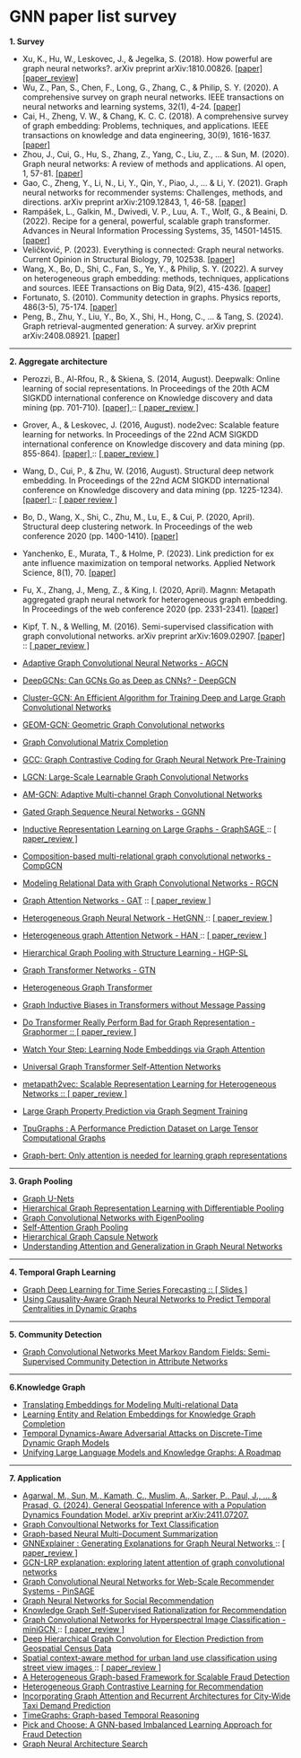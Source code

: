 # GNN paper list survey
**1. Survey**  
* Xu, K., Hu, W., Leskovec, J., & Jegelka, S. (2018). How powerful are graph neural networks?. arXiv preprint arXiv:1810.00826. <a href = "https://arxiv.org/pdf/1810.00826.pdf"> [paper] </a> <a href = 'https://www.notion.so/How-Powerful-are-Graph-Neural-Networks-GIN-5fe02410440045c78c00c71c0ac0cea8?pvs=4'> [paper_review]</a>
* Wu, Z., Pan, S., Chen, F., Long, G., Zhang, C., & Philip, S. Y. (2020). A comprehensive survey on graph neural networks. IEEE transactions on neural networks and learning systems, 32(1), 4-24. <a href = "https://arxiv.org/pdf/1901.00596.pdf?ref=https://githubhelp.com"> [paper] </a>
* Cai, H., Zheng, V. W., & Chang, K. C. C. (2018). A comprehensive survey of graph embedding: Problems, techniques, and applications. IEEE transactions on knowledge and data engineering, 30(9), 1616-1637. <a href = "https://arxiv.org/pdf/1709.07604.pdf?ref=https://githubhelp.com"> [paper] </a>
* Zhou, J., Cui, G., Hu, S., Zhang, Z., Yang, C., Liu, Z., ... & Sun, M. (2020). Graph neural networks: A review of methods and applications. AI open, 1, 57-81. <a href = "https://reader.elsevier.com/reader/sd/pii/S2666651021000012?token=16C2A9332AE81F4D54098EEE79D8535A40695603E95EDA396E895AA03C704FB54F1C28DA614FF06943FA85AEBB7F8603&originRegion=us-east-1&originCreation=20220330071910"> [paper] </a>
* Gao, C., Zheng, Y., Li, N., Li, Y., Qin, Y., Piao, J., ... & Li, Y. (2021). Graph neural networks for recommender systems: Challenges, methods, and directions. arXiv preprint arXiv:2109.12843, 1, 46-58. <a href = "https://arxiv.org/pdf/2109.12843.pdf"> [paper] </a>
* Rampášek, L., Galkin, M., Dwivedi, V. P., Luu, A. T., Wolf, G., & Beaini, D. (2022). Recipe for a general, powerful, scalable graph transformer. Advances in Neural Information Processing Systems, 35, 14501-14515. <a href = "https://arxiv.org/pdf/2205.12454.pdf"> [paper] </a>
* Veličković, P. (2023). Everything is connected: Graph neural networks. Current Opinion in Structural Biology, 79, 102538. <a href = "https://arxiv.org/pdf/2301.08210.pdf"> [paper] </a>
* Wang, X., Bo, D., Shi, C., Fan, S., Ye, Y., & Philip, S. Y. (2022). A survey on heterogeneous graph embedding: methods, techniques, applications and sources. IEEE Transactions on Big Data, 9(2), 415-436. <a href = "https://arxiv.org/pdf/2011.14867.pdf"> [paper] </a>
* Fortunato, S. (2010). Community detection in graphs. Physics reports, 486(3-5), 75-174. <a href = 'https://arxiv.org/pdf/0906.0612.pdf%EF%BC%89%E3%80%82'> [paper] </a>
* Peng, B., Zhu, Y., Liu, Y., Bo, X., Shi, H., Hong, C., ... & Tang, S. (2024). Graph retrieval-augmented generation: A survey. arXiv preprint arXiv:2408.08921. <a href = 'https://www.arxiv.org/pdf/2408.08921'> [paper] </a>
---

**2. Aggregate architecture** 

* Perozzi, B., Al-Rfou, R., & Skiena, S. (2014, August). Deepwalk: Online learning of social representations. In Proceedings of the 20th ACM SIGKDD international conference on Knowledge discovery and data mining (pp. 701-710). <a href = "https://arxiv.org/pdf/1403.6652.pdf"> [paper] </a> :: <a href = "https://melon-buffer-f27.notion.site/DeeWalk-Onlie-Learning-of-Social-Representations-eecf671ad29145c39dff869323114335"> [ paper_review ] </a>
* Grover, A., & Leskovec, J. (2016, August). node2vec: Scalable feature learning for networks. In Proceedings of the 22nd ACM SIGKDD international conference on Knowledge discovery and data mining (pp. 855-864). <a href = "https://arxiv.org/pdf/1607.00653.pdf"> [paper] </a> :: <a href = "https://melon-buffer-f27.notion.site/Node2Vec-Scalable-Feautre-Learning-for-Networks-97d414518f674c92adf8b7f2b432e717"> [ paper_review ] </a>
* Wang, D., Cui, P., & Zhu, W. (2016, August). Structural deep network embedding. In Proceedings of the 22nd ACM SIGKDD international conference on Knowledge discovery and data mining (pp. 1225-1234). <a href = "https://www.kdd.org/kdd2016/papers/files/rfp0191-wangAemb.pdf"> [paper] </a> :: <a href = "https://www.notion.so/Structural-Deep-Network-Embedding-SDNE-181c5c19b4e94eb680416e857f69c038?pvs=4"> [ paper review ] </a>
* Bo, D., Wang, X., Shi, C., Zhu, M., Lu, E., & Cui, P. (2020, April). Structural deep clustering network. In Proceedings of the web conference 2020 (pp. 1400-1410). <a href = "https://arxiv.org/pdf/2002.01633.pdf"> [paper] </a>
* Yanchenko, E., Murata, T., & Holme, P. (2023). Link prediction for ex ante influence maximization on temporal networks. Applied Network Science, 8(1), 70. <a href = "https://arxiv.org/pdf/2305.09965.pdf"> [paper] </a>
* Fu, X., Zhang, J., Meng, Z., & King, I. (2020, April). Magnn: Metapath aggregated graph neural network for heterogeneous graph embedding. In Proceedings of the web conference 2020 (pp. 2331-2341). <a href = "https://arxiv.org/pdf/2002.01680.pdf"> [paper] </a>
* Kipf, T. N., & Welling, M. (2016). Semi-supervised classification with graph convolutional networks. arXiv preprint arXiv:1609.02907. <a href = "https://arxiv.org/pdf/1609.02907.pdf"> [paper] </a> :: <a href = "https://melon-buffer-f27.notion.site/Semi-supervised-Classification-with-Graph-Convolutional-Networks-06320f5d92c04f418dcefd1fecedba68"> [ paper_review ] </a>
* <a href = "https://arxiv.org/pdf/1801.03226.pdf"> Adaptive Graph Convolutional Neural Networks - AGCN </a>
* <a href = "https://arxiv.org/pdf/1904.03751.pdf"> DeepGCNs: Can GCNs Go as Deep as CNNs? - DeepGCN </a>
* <a href = 'https://arxiv.org/pdf/1905.07953.pdf'> Cluster-GCN: An Efficient Algorithm for Training Deep and Large Graph Convolutional Networks </a>
* <a href = "https://arxiv.org/pdf/2002.05287.pdf"> GEOM-GCN: Geometric Graph Convolutional networks </a>
* <a href = "https://arxiv.org/pdf/1706.02263.pdf"> Graph Convolutional Matrix Completion </a>
* <a href = "https://arxiv.org/pdf/2006.09963.pdf"> GCC: Graph Contrastive Coding for Graph Neural Network Pre-Training </a>
* <a href = 'https://arxiv.org/pdf/1808.03965.pdf'> LGCN: Large-Scale Learnable Graph Convolutional Networks </a>
* <a href = 'http://shichuan.org/doc/86.pdf'> AM-GCN: Adaptive Multi-channel Graph Convolutional Networks </a>

* <a href = "https://arxiv.org/pdf/1511.05493.pdf"> Gated Graph Sequence Neural Networks - GGNN </a>
* <a href = "https://arxiv.org/pdf/1706.02216.pdf"> Inductive Representation Learning on Large Graphs - GraphSAGE </a> :: <a href = "https://www.notion.so/Inductive-Representation-Learning-on-Large-Graphs-GraphSAGE-905e95556aa248d68cfee086a3ecebfd?pvs=4"> [ paper_review ] </a>
* <a href = "https://arxiv.org/pdf/1911.03082.pdf?ref=https://githubhelp.com"> Composition-based multi-relational graph convolutional networks - CompGCN </a>
* <a href = "https://arxiv.org/pdf/1703.06103.pdf"> Modeling Relational Data with Graph Convolutional Networks - RGCN </a>
* <a href = "https://arxiv.org/pdf/1710.10903.pdf"> Graph Attention Networks - GAT</a> :: <a href = "https://melon-buffer-f27.notion.site/Graph-Attention-Networks-59c1ce15b51440a8b057edb2e2aa2189"> [ paper_review ] </a> 
* <a href = "https://dl.acm.org/doi/pdf/10.1145/3292500.3330961"> Heterogeneous Graph Neural Network - HetGNN </a> :: <a href = "https://melon-buffer-f27.notion.site/Heterogeneous-Graph-Neural-Network-HetGNN-1222245f13b44fb9b17f4fcc8b30782d?pvs=4"> [ paper_review ] </a>
* <a href = "https://arxiv.org/pdf/1903.07293.pdf"> Heterogeneous graph Attention Network - HAN </a> </a> :: <a href = "https://www.notion.so/Heterogeneous-Graph-Attention-Network-HAN-8b2d0aab4e9147269fa7516ce46cb34e?pvs=4"> [ paper_review ] </a>
* <a href = "https://arxiv.org/pdf/1911.05954.pdf"> Hierarchical Graph Pooling with Structure Learning - HGP-SL </a>
* <a href = "https://arxiv.org/pdf/1911.06455.pdf"> Graph Transformer Networks - GTN </a>
* <a href = "https://arxiv.org/abs/2003.01332"> Heterogeneous Graph Transformer </a>
* <a href = "https://arxiv.org/pdf/2305.17589.pdf"> Graph Inductive Biases in Transformers without Message Passing </a> 
* <a href = "https://openreview.net/pdf?id=OeWooOxFwDa"> Do Transformer Really Perform Bad for Graph Representation - Graphormer :: <a href = "https://melon-buffer-f27.notion.site/Do-Transformers-Really-Perform-Bad-for-Graph-Representation-Graphormer-c2284d3d653945aa800898c7b3fdb8b6"> [ paper_review ] </a>
* <a href = "https://arxiv.org/abs/1710.09599"> Watch Your Step: Learning Node Embeddings via Graph Attention </a>
* <a href = "https://arxiv.org/pdf/1909.11855.pdf"> Universal Graph Transformer Self-Attention Networks </a>
* <a href = 'https://dl.acm.org/doi/pdf/10.1145/3097983.3098036'> metapath2vec: Scalable Representation Learning for Heterogeneous Networks :: </a> <a href = "https://melon-buffer-f27.notion.site/metapath2vec-Scalable-Representation-Learning-for-Heterogeneous-Networks-cf0ff227e1874f56855fc54ec0f3017f?pvs=4"> [ paper_review ] </a>
* <a href = 'https://arxiv.org/pdf/2305.12322.pdf'> Large Graph Property Prediction via Graph Segment Training </a>
* <a href = 'https://arxiv.org/pdf/2308.13490.pdf'> TpuGraphs : A Performance Prediction Dataset on Large Tensor Computational Graphs </a>
* <a href = 'https://arxiv.org/pdf/2001.05140.pdf'> Graph-bert: Only attention is needed for learning graph representations </a> 
---

**3. Graph Pooling**
* <a href = "https://arxiv.org/pdf/1905.05178.pdf"> Graph U-Nets </a>
* <a href = "https://arxiv.org/pdf/1806.08804.pdf"> Hierarchical Graph Representation Learning with Differentiable Pooling </a>
* <a href = "https://arxiv.org/pdf/1904.13107.pdf"> Graph Convolutional Networks with EigenPooling </a>
* <a href = "https://arxiv.org/pdf/1904.08082.pdf"> Self-Attention Graph Pooling </a>
* <a href = "https://arxiv.org/pdf/2012.08734.pdf"> Hierarchical Graph Capsule Network </a>
* <a href = 'https://arxiv.org/pdf/1905.02850.pdf'> Understanding Attention and Generalization in Graph Neural Networks </a>
---

**4. Temporal Graph Learning**
* <a href = 'https://arxiv.org/pdf/2310.15978.pdf'> Graph Deep Learning for Time Series Forecasting :: </a> <a href = 'https://gmlg.ch/tutorials/graph-based-processing/gdl4sts_handout.pdf'> [ Slides ] </a>
* <a href = 'https://arxiv.org/pdf/2310.15865.pdf'> Using Causality-Aware Graph Neural Networks to Predict Temporal Centralities in Dynamic Graphs </a>

---

**5. Community Detection** 
* <a href = "https://ojs.aaai.org/index.php/AAAI/article/view/3780"> Graph Convolutional Networks Meet Markov Random Fields: Semi-Supervised Community Detection in Attribute Networks </a>
---

**6.Knowledge Graph**
* <a href = "https://proceedings.neurips.cc/paper/2013/file/1cecc7a77928ca8133fa24680a88d2f9-Paper.pdf"> Translating Embeddings for Modeling Multi-relational Data </a>
* <a href = "https://linyankai.github.io/publications/aaai2015_transr.pdf"> Learning Entity and Relation Embeddings for Knowledge Graph Completion </a>
* <a href = 'https://dl.acm.org/doi/pdf/10.1145/3580305.3599517'> Temporal Dynamics-Aware Adversarial Attacks on Discrete-Time Dynamic Graph Models</a>
* <a href = 'https://arxiv.org/pdf/2306.08302.pdf'> Unifying Large Language Models and Knowledge Graphs: A Roadmap </a>
---

**7. Application**
* <a href = 'https://arxiv.org/pdf/2411.07207' > Agarwal, M., Sun, M., Kamath, C., Muslim, A., Sarker, P., Paul, J., ... & Prasad, G. (2024). General Geospatial Inference with a Population Dynamics Foundation Model. arXiv preprint arXiv:2411.07207. </a>
* <a href = "https://arxiv.org/pdf/1809.05679.pdf"> Graph Convoultional Networks for Text Classification </a>
* <a href = "https://aclanthology.org/K17-1045.pdf"> Graph-based Neural Multi-Document Summarization </a>
* <a href = "https://arxiv.org/pdf/1903.03894.pdf"> GNNExplainer : Generating Explanations for Graph Neural Networks </a> :: <a href = "https://www.notion.so/Adaptive-Graph-Convolutional-Neural-Networks-AGCN-de355b6c34cc4577bdd7d9f7d959c71d?pvs=4"> [ paper_review ] </a>
* <a href = "https://ieeexplore.ieee.org/document/9207639"> GCN-LRP explanation: exploring latent attention of graph convolutional networks </a>
* <a href = "https://arxiv.org/pdf/1806.01973.pdf"> Graph Convolutional Neural Networks for Web-Scale Recommender Systems - PinSAGE </a>
* <a href = "https://arxiv.org/pdf/1902.07243.pdf"> Graph Neural Networks for Social Recommendation </a>
* <a href = "https://arxiv.org/pdf/2307.02759.pdf"> Knowledge Graph Self-Supervised Rationalization for Recommendation </a>
* <a href = "https://arxiv.org/pdf/2008.02457.pdf"> Graph Convolutional Networks for Hyperspectral Image Classification - miniGCN </a> :: <a href = "https://melon-buffer-f27.notion.site/Graph-Convoluional-Networks-for-Hyperspectral-Image-Classification-c00146a71d7e4646871617b31ec6b31d"> [ paper_review ] </a>
* <a href = "https://ojs.aaai.org/index.php/AAAI/article/view/3841"> Deep Hierarchical Graph Convolution for Election Prediction from Geospatial Census Data </a>
* <a href = "https://www.sciencedirect.com/science/article/abs/pii/S0924271622001988"> Spatial context-aware method for urban land use classification using street view images </a> :: <a href = "https://www.notion.so/Spatial-context-aware-method-for-urban-land-use-classification-using-street-view-images-SC-GCN-acea5f004cd641b0bf2bc9cc7f992394?pvs=4"> [ paper_review ] </a>
* <a href = "https://assets.amazon.science/4c/4f/0fbc52ea470c91edec2c6bb8252d/a-heterogeneous-graph-based-framework-for-scalable-fraud-detection.pdf"> A Heterogeneous Graph-based Framework for Scalable Fraud Detection </a>
* <a href = "https://arxiv.org/pdf/2303.00995.pdf"> Heterogeneous Graph Contrastive Learning for Recommendation</a>
* <a href = 'https://www.mdpi.com/2220-9964/8/9/414'> Incorporating Graph Attention and Recurrent Architectures for City-Wide Taxi Demand Prediction </a>
* <a href = 'https://arxiv.org/pdf/2401.03134.pdf'> TimeGraphs: Graph-based Temporal Reasoning </a>
* <a href = 'https://dl.acm.org/doi/pdf/10.1145/3442381.3449989'> Pick and Choose: A GNN-based Imbalanced Learning Approach for Fraud Detection </a>
* <a href = 'https://opus.lib.uts.edu.au/bitstream/10453/157767/2/0195.pdf'> Graph Neural Architecture Search </a>
